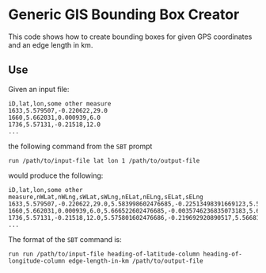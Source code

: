 # Generic GIS Bounding Box Creator

This code shows how to create bounding boxes for given GPS coordinates and an edge length in km.

## Use

Given an input file:

```
iD,lat,lon,some other measure
1633,5.579507,-0.220622,29.0
1660,5.662031,0.000939,6.0
1736,5.57131,-0.21518,12.0
...
```



the following command from the `SBT` prompt

```
run /path/to/input-file lat lon 1 /path/to/output-file
```

would produce the following:

```
iD,lat,lon,some other measure,nWLat,nWLng,sWLat,sWLng,nELat,nELng,sELat,sELng
1633,5.579507,-0.220622,29.0,5.583998602476685,-0.22513498391669123,5.575015397523315,-0.22513498391669123,5.583998602476685,-0.21610901608330882,5.575015397523315,-0.21610901608330882
1660,5.662031,0.000939,6.0,5.666522602476685,-0.0035746236835073183,5.6575393975233155,-0.0035746236835073183,5.666522602476685,0.005452623683507319,5.6575393975233155,0.005452623683507319
1736,5.57131,-0.21518,12.0,5.575801602476686,-0.219692920890517,5.566818397523316,-0.219692920890517,5.575801602476686,-0.21066707910948304,5.566818397523316,-0.21066707910948304
...
```

The format of the `SBT` command is:

```
run run /path/to/input-file heading-of-latitude-column heading-of-longitude-column edge-length-in-km /path/to/output-file
```
